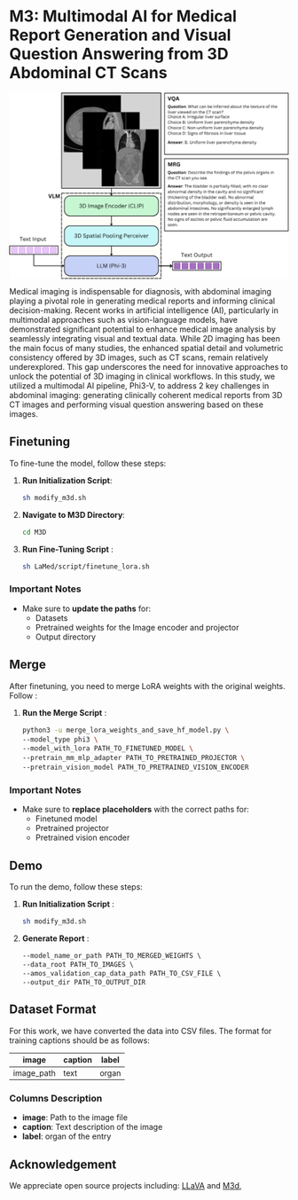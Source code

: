 # M3: Multimodal AI for Medical Report Generation and Visual Question Answering from 3D Abdominal CT Scans
<p align="center">
  <img align="center" src="assets/intro.png" width="800px" alt="rchitecture of the M3 model, illustrating the core modules and data pathways employed for MRG and VQA. The model effectively integrates vision and language streams to facilitate specialized task execution with high efficiency. Abbreviations: LLM = large language model; VLM = vision-language model; MRG = medical report generation; VQA = visual question answering."/>
</p>

Medical imaging is indispensable for diagnosis, with abdominal imaging playing a pivotal role in generating medical reports and informing clinical decision-making. Recent works in artificial intelligence (AI), particularly in multimodal approaches such as vision-language models, have demonstrated significant potential to enhance medical image analysis by seamlessly integrating visual and textual data. While 2D imaging has been the main focus of many studies, the enhanced spatial detail and volumetric consistency offered by 3D images, such as CT scans, remain relatively underexplored. This gap underscores the need for innovative approaches to unlock the potential of 3D imaging in clinical workflows. In this study, we utilized a multimodal AI pipeline, Phi3-V, to address 2 key challenges in abdominal imaging: generating clinically coherent medical reports from 3D CT images and performing visual question answering based on these images.

## Finetuning

To fine-tune the model, follow these steps:

1. **Run Initialization Script**:
   ```sh
   sh modify_m3d.sh
   ```

2. **Navigate to M3D Directory**:
   ```sh
   cd M3D
   ```

3. **Run Fine-Tuning Script** :
   ```sh
   sh LaMed/script/finetune_lora.sh
   ```

### Important Notes 
- Make sure to **update the paths** for:
  - Datasets 
  - Pretrained weights for the Image encoder and projector 
  - Output directory 


## Merge 

After finetuning, you need to merge LoRA weights with the original weights. Follow :

1. **Run the Merge Script** :
   ```sh
   python3 -u merge_lora_weights_and_save_hf_model.py \
   --model_type phi3 \
   --model_with_lora PATH_TO_FINETUNED_MODEL \
   --pretrain_mm_mlp_adapter PATH_TO_PRETRAINED_PROJECTOR \
   --pretrain_vision_model PATH_TO_PRETRAINED_VISION_ENCODER
   ```

### Important Notes 
- Make sure to **replace placeholders** with the correct paths for:
  - Finetuned model 
  - Pretrained projector 
  - Pretrained vision encoder 

## Demo 

To run the demo, follow these steps:

1. **Run Initialization Script** :
   ```sh
   sh modify_m3d.sh
   ```

2. **Generate Report** :
   ```python3 -u demo_csv.py \
   --model_name_or_path PATH_TO_MERGED_WEIGHTS \
   --data_root PATH_TO_IMAGES \
   --amos_validation_cap_data_path PATH_TO_CSV_FILE \
   --output_dir PATH_TO_OUTPUT_DIR
   ```

## Dataset Format 

For this work, we have converted the data into CSV files. The format for training captions should be as follows:

| **image**   | **caption** | **label** |
|-------------|-------------|-----------|
| image_path  | text        | organ     |

### Columns Description
- **image**: Path to the image file 
- **caption**: Text description of the image 
- **label**: organ of the entry

## Acknowledgement
We appreciate open source projects including: 
[LLaVA](https://github.com/haotian-liu/LLaVA) and 
[M3d](https://github.com/BAAI-DCAI/M3D), 